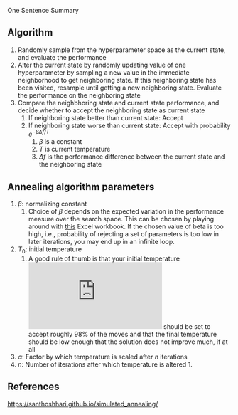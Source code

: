 One Sentence Summary

## Algorithm
1. Randomly sample from the hyperparameter space as the current state, and evaluate the performance
2. Alter the current state by randomly updating value of one hyperparameter by sampling a new value in the immediate neighborhood to get neighboring state. If this neighboring state has been visited, resample until getting a new neighboring state. Evaluate the performance on the neighboring state
3. Compare the neighbhoring state and current state performance, and decide whether to accept the neighboring state as current state
	1. If neighboring state better than current state: Accept
	2. If neighboring state worse than current state: Accept with probability $e^{-\beta \Delta f/T}$
		1. $\beta$ is a constant
		2. $T$ is current temperature
		3. $\Delta f$ is the performance difference between the current state and the neighboring state

## Annealing algorithm parameters
1. $\beta$: normalizing constant
	1. Choice of $\beta$ depends on the expected variation in the performance measure over the search space. This can be chosen by playing around with [this](https://github.com/santhoshhari/simulated_annealing/blob/master/simulated_annealing_parameters.xlsx) Excel workbook. If the chosen value of beta is too high, i.e., probability of rejecting a set of parameters is too low in later iterations, you may end up in an infinite loop.
2. $T_0$: initial temperature
	1. A good rule of thumb is that your initial temperature ![](https://latex.codecogs.com/gif.latex?T_0 "T_0") should be set to accept roughly 98% of the moves and that the final temperature should be low enough that the solution does not improve much, if at all
3. $\alpha$: Factor by which temperature is scaled after $n$ iterations
4. $n$: Number of iterations after which temperature is altered
	1. 

## References
https://santhoshhari.github.io/simulated_annealing/